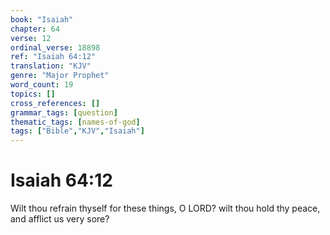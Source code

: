 ```yaml
---
book: "Isaiah"
chapter: 64
verse: 12
ordinal_verse: 18898
ref: "Isaiah 64:12"
translation: "KJV"
genre: "Major Prophet"
word_count: 19
topics: []
cross_references: []
grammar_tags: [question]
thematic_tags: [names-of-god]
tags: ["Bible","KJV","Isaiah"]
---
```


# Isaiah 64:12

Wilt thou refrain thyself for these things, O LORD? wilt thou hold thy peace, and afflict us very sore?
